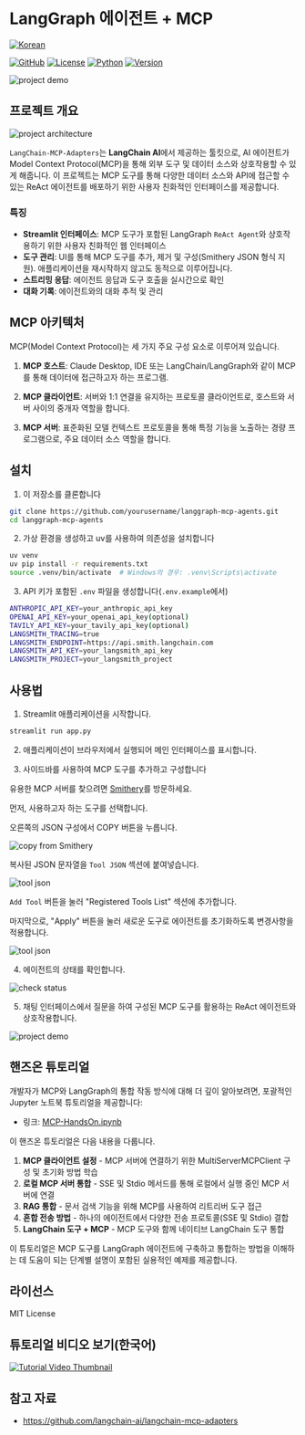 # LangGraph 에이전트 + MCP

[![Korean](https://img.shields.io/badge/Language-한국어-red)](README.md)

[![GitHub](https://img.shields.io/badge/GitHub-langgraph--mcp--agents-black?logo=github)](https://github.com/teddylee777/langgraph-mcp-agents)
[![License](https://img.shields.io/badge/License-MIT-green.svg)](https://opensource.org/licenses/MIT)
[![Python](https://img.shields.io/badge/Python-≥3.12-blue?logo=python&logoColor=white)](https://www.python.org/)
[![Version](https://img.shields.io/badge/Version-0.1.0-orange)](https://github.com/teddylee777/langgraph-mcp-agents)

![project demo](./assets/project-demo.png)

## 프로젝트 개요

![project architecture](./assets/architecture.png)

`LangChain-MCP-Adapters`는 **LangChain AI**에서 제공하는 툴킷으로, AI 에이전트가 Model Context Protocol(MCP)을 통해 외부 도구 및 데이터 소스와 상호작용할 수 있게 해줍니다. 이 프로젝트는 MCP 도구를 통해 다양한 데이터 소스와 API에 접근할 수 있는 ReAct 에이전트를 배포하기 위한 사용자 친화적인 인터페이스를 제공합니다.

### 특징

- **Streamlit 인터페이스**: MCP 도구가 포함된 LangGraph `ReAct Agent`와 상호작용하기 위한 사용자 친화적인 웹 인터페이스
- **도구 관리**: UI를 통해 MCP 도구를 추가, 제거 및 구성(Smithery JSON 형식 지원). 애플리케이션을 재시작하지 않고도 동적으로 이루어집니다.
- **스트리밍 응답**: 에이전트 응답과 도구 호출을 실시간으로 확인
- **대화 기록**: 에이전트와의 대화 추적 및 관리

## MCP 아키텍처

MCP(Model Context Protocol)는 세 가지 주요 구성 요소로 이루어져 있습니다.

1. **MCP 호스트**: Claude Desktop, IDE 또는 LangChain/LangGraph와 같이 MCP를 통해 데이터에 접근하고자 하는 프로그램.

2. **MCP 클라이언트**: 서버와 1:1 연결을 유지하는 프로토콜 클라이언트로, 호스트와 서버 사이의 중개자 역할을 합니다.

3. **MCP 서버**: 표준화된 모델 컨텍스트 프로토콜을 통해 특정 기능을 노출하는 경량 프로그램으로, 주요 데이터 소스 역할을 합니다.

## 설치

1. 이 저장소를 클론합니다

```bash
git clone https://github.com/yourusername/langgraph-mcp-agents.git
cd langgraph-mcp-agents
```

2. 가상 환경을 생성하고 uv를 사용하여 의존성을 설치합니다

```bash
uv venv
uv pip install -r requirements.txt
source .venv/bin/activate  # Windows의 경우: .venv\Scripts\activate
```

3. API 키가 포함된 `.env` 파일을 생성합니다(`.env.example`에서)

```bash
ANTHROPIC_API_KEY=your_anthropic_api_key
OPENAI_API_KEY=your_openai_api_key(optional)
TAVILY_API_KEY=your_tavily_api_key(optional)
LANGSMITH_TRACING=true
LANGSMITH_ENDPOINT=https://api.smith.langchain.com
LANGSMITH_API_KEY=your_langsmith_api_key
LANGSMITH_PROJECT=your_langsmith_project
```

## 사용법

1. Streamlit 애플리케이션을 시작합니다.

```bash
streamlit run app.py
```

2. 애플리케이션이 브라우저에서 실행되어 메인 인터페이스를 표시합니다.

3. 사이드바를 사용하여 MCP 도구를 추가하고 구성합니다

유용한 MCP 서버를 찾으려면 [Smithery](https://smithery.ai/)를 방문하세요.

먼저, 사용하고자 하는 도구를 선택합니다.

오른쪽의 JSON 구성에서 COPY 버튼을 누릅니다.

![copy from Smithery](./assets/smithery-copy-json.png)

복사된 JSON 문자열을 `Tool JSON` 섹션에 붙여넣습니다.

<img src="./assets/add-tools.png" alt="tool json" style="width: auto; height: auto;">

`Add Tool` 버튼을 눌러 "Registered Tools List" 섹션에 추가합니다.

마지막으로, "Apply" 버튼을 눌러 새로운 도구로 에이전트를 초기화하도록 변경사항을 적용합니다.

<img src="./assets/apply-tool-configuration.png" alt="tool json" style="width: auto; height: auto;">

4. 에이전트의 상태를 확인합니다.

![check status](./assets/check-status.png)

5. 채팅 인터페이스에서 질문을 하여 구성된 MCP 도구를 활용하는 ReAct 에이전트와 상호작용합니다.

![project demo](./assets/project-demo.png)

## 핸즈온 튜토리얼

개발자가 MCP와 LangGraph의 통합 작동 방식에 대해 더 깊이 알아보려면, 포괄적인 Jupyter 노트북 튜토리얼을 제공합니다:

- 링크: [MCP-HandsOn.ipynb](./MCP-HandsOn.ipynb)

이 핸즈온 튜토리얼은 다음 내용을 다룹니다.

1. **MCP 클라이언트 설정** - MCP 서버에 연결하기 위한 MultiServerMCPClient 구성 및 초기화 방법 학습
2. **로컬 MCP 서버 통합** - SSE 및 Stdio 메서드를 통해 로컬에서 실행 중인 MCP 서버에 연결
3. **RAG 통합** - 문서 검색 기능을 위해 MCP를 사용하여 리트리버 도구 접근
4. **혼합 전송 방법** - 하나의 에이전트에서 다양한 전송 프로토콜(SSE 및 Stdio) 결합
5. **LangChain 도구 + MCP** - MCP 도구와 함께 네이티브 LangChain 도구 통합

이 튜토리얼은 MCP 도구를 LangGraph 에이전트에 구축하고 통합하는 방법을 이해하는 데 도움이 되는 단계별 설명이 포함된 실용적인 예제를 제공합니다.

## 라이선스

MIT License 

## 튜토리얼 비디오 보기(한국어)

[![Tutorial Video Thumbnail](https://img.youtube.com/vi/ISrYHGg2C2c/maxresdefault.jpg)](https://youtu.be/ISrYHGg2C2c?si=eWmKFVUS1BLtPm5U)

## 참고 자료

- https://github.com/langchain-ai/langchain-mcp-adapters

